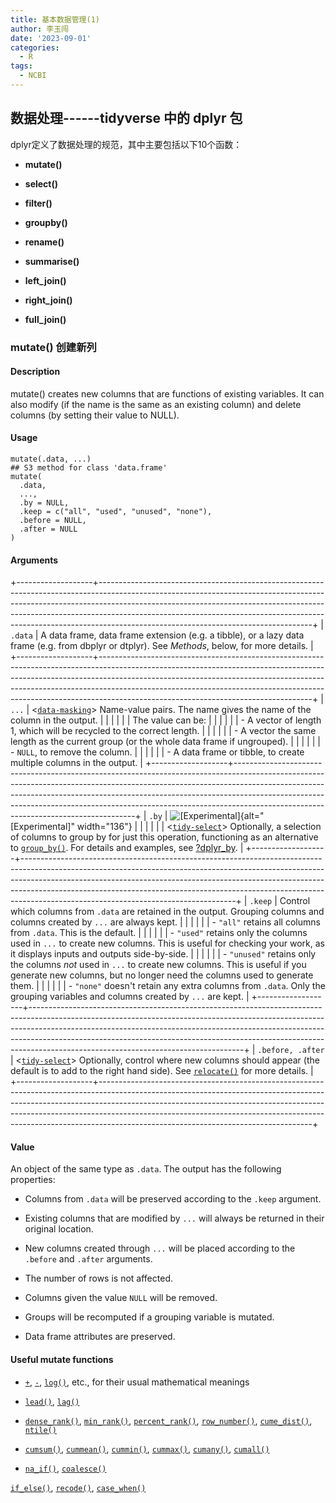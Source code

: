 ```yaml
---
title: 基本数据管理(1)
author: 李玉闯
date: '2023-09-01'
categories:
  - R
tags:
  - NCBI
---
```


## 数据处理------tidyverse 中的 dplyr 包

dplyr定义了数据处理的规范，其中主要包括以下10个函数：

-   **mutate()**

-   **select()**

-   **filter()**

-   **groupby()**

-   **rename()**

-   **summarise()**

-   **left_join()**

-   **right_join()**

-   **full_join()**

### mutate() 创建新列

#### Description

<div>

mutate() creates new columns that are functions of existing variables. It can also modify (if the name is the same as an existing column) and delete columns (by setting their value to NULL).

</div>

#### Usage

```         
mutate(.data, ...)
## S3 method for class 'data.frame'
mutate(
  .data,
  ...,
  .by = NULL,
  .keep = c("all", "used", "unused", "none"),
  .before = NULL,
  .after = NULL
)
```

#### Arguments

+-------------------+-----------------------------------------------------------------------------------------------------------------------------------------------------------------------------------------------------------------------------------------------------------------------------------------------------------------------------------------------------------------------------+
| `.data`           | A data frame, data frame extension (e.g. a tibble), or a lazy data frame (e.g. from dbplyr or dtplyr). See *Methods*, below, for more details.                                                                                                                                                                                                                              |
+-------------------+-----------------------------------------------------------------------------------------------------------------------------------------------------------------------------------------------------------------------------------------------------------------------------------------------------------------------------------------------------------------------------+
| `...`             | \<[`data-masking`](http://127.0.0.1:42713/help/library/rlang/help/args_data_masking)\> Name-value pairs. The name gives the name of the column in the output.                                                                                                                                                                                                               |
|                   |                                                                                                                                                                                                                                                                                                                                                                             |
|                   | The value can be:                                                                                                                                                                                                                                                                                                                                                           |
|                   |                                                                                                                                                                                                                                                                                                                                                                             |
|                   | -   A vector of length 1, which will be recycled to the correct length.                                                                                                                                                                                                                                                                                                     |
|                   |                                                                                                                                                                                                                                                                                                                                                                             |
|                   | -   A vector the same length as the current group (or the whole data frame if ungrouped).                                                                                                                                                                                                                                                                                   |
|                   |                                                                                                                                                                                                                                                                                                                                                                             |
|                   | -   `NULL`, to remove the column.                                                                                                                                                                                                                                                                                                                                           |
|                   |                                                                                                                                                                                                                                                                                                                                                                             |
|                   | -   A data frame or tibble, to create multiple columns in the output.                                                                                                                                                                                                                                                                                                       |
+-------------------+-----------------------------------------------------------------------------------------------------------------------------------------------------------------------------------------------------------------------------------------------------------------------------------------------------------------------------------------------------------------------------+
| `.by`             | ![[Experimental]](http://127.0.0.1:42713/help/library/dplyr/html/figures/lifecycle-experimental.svg){alt="[Experimental]" width="136"}                                                                                                                                                                                                                                      |
|                   |                                                                                                                                                                                                                                                                                                                                                                             |
|                   | \<[`tidy-select`](http://127.0.0.1:42713/help/library/dplyr/help/dplyr_tidy_select)\> Optionally, a selection of columns to group by for just this operation, functioning as an alternative to [`group_by()`](http://127.0.0.1:42713/help/library/dplyr/help/group_by). For details and examples, see [?dplyr_by](http://127.0.0.1:42713/help/library/dplyr/help/dplyr_by). |
+-------------------+-----------------------------------------------------------------------------------------------------------------------------------------------------------------------------------------------------------------------------------------------------------------------------------------------------------------------------------------------------------------------------+
| `.keep`           | Control which columns from `.data` are retained in the output. Grouping columns and columns created by `...` are always kept.                                                                                                                                                                                                                                               |
|                   |                                                                                                                                                                                                                                                                                                                                                                             |
|                   | -   `"all"` retains all columns from `.data`. This is the default.                                                                                                                                                                                                                                                                                                          |
|                   |                                                                                                                                                                                                                                                                                                                                                                             |
|                   | -   `"used"` retains only the columns used in `...` to create new columns. This is useful for checking your work, as it displays inputs and outputs side-by-side.                                                                                                                                                                                                           |
|                   |                                                                                                                                                                                                                                                                                                                                                                             |
|                   | -   `"unused"` retains only the columns *not* used in `...` to create new columns. This is useful if you generate new columns, but no longer need the columns used to generate them.                                                                                                                                                                                        |
|                   |                                                                                                                                                                                                                                                                                                                                                                             |
|                   | -   `"none"` doesn't retain any extra columns from `.data`. Only the grouping variables and columns created by `...` are kept.                                                                                                                                                                                                                                              |
+-------------------+-----------------------------------------------------------------------------------------------------------------------------------------------------------------------------------------------------------------------------------------------------------------------------------------------------------------------------------------------------------------------------+
| `.before, .after` | \<[`tidy-select`](http://127.0.0.1:42713/help/library/dplyr/help/dplyr_tidy_select)\> Optionally, control where new columns should appear (the default is to add to the right hand side). See [`relocate()`](http://127.0.0.1:42713/help/library/dplyr/help/relocate) for more details.                                                                                     |
+-------------------+-----------------------------------------------------------------------------------------------------------------------------------------------------------------------------------------------------------------------------------------------------------------------------------------------------------------------------------------------------------------------------+

#### Value

An object of the same type as `.data`. The output has the following properties:

-   Columns from `.data` will be preserved according to the `.keep` argument.

-   Existing columns that are modified by `...` will always be returned in their original location.

-   New columns created through `...` will be placed according to the `.before` and `.after` arguments.

-   The number of rows is not affected.

-   Columns given the value `NULL` will be removed.

-   Groups will be recomputed if a grouping variable is mutated.

-   Data frame attributes are preserved.

#### Useful mutate functions

-   [`+`](http://127.0.0.1:42713/help/library/dplyr/help/%2B), [`-`](http://127.0.0.1:42713/help/library/dplyr/help/-), [`log()`](http://127.0.0.1:42713/help/library/dplyr/help/log), etc., for their usual mathematical meanings

-   [`lead()`](http://127.0.0.1:42713/help/library/dplyr/help/lead), [`lag()`](http://127.0.0.1:42713/help/library/dplyr/help/lag)

-   [`dense_rank()`](http://127.0.0.1:42713/help/library/dplyr/help/dense_rank), [`min_rank()`](http://127.0.0.1:42713/help/library/dplyr/help/min_rank), [`percent_rank()`](http://127.0.0.1:42713/help/library/dplyr/help/percent_rank), [`row_number()`](http://127.0.0.1:42713/help/library/dplyr/help/row_number), [`cume_dist()`](http://127.0.0.1:42713/help/library/dplyr/help/cume_dist), [`ntile()`](http://127.0.0.1:42713/help/library/dplyr/help/ntile)

-   [`cumsum()`](http://127.0.0.1:42713/help/library/dplyr/help/cumsum), [`cummean()`](http://127.0.0.1:42713/help/library/dplyr/help/cummean), [`cummin()`](http://127.0.0.1:42713/help/library/dplyr/help/cummin), [`cummax()`](http://127.0.0.1:42713/help/library/dplyr/help/cummax), [`cumany()`](http://127.0.0.1:42713/help/library/dplyr/help/cumany), [`cumall()`](http://127.0.0.1:42713/help/library/dplyr/help/cumall)

-   [`na_if()`](http://127.0.0.1:42713/help/library/dplyr/help/na_if), [`coalesce()`](http://127.0.0.1:42713/help/library/dplyr/help/coalesce)

[`if_else()`](http://127.0.0.1:42713/help/library/dplyr/help/if_else), [`recode()`](http://127.0.0.1:42713/help/library/dplyr/help/recode), [`case_when()`](http://127.0.0.1:42713/help/library/dplyr/help/case_when)
